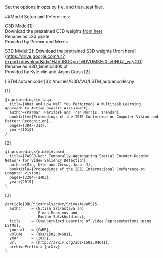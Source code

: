 Set the options in opts.py file, and train_test files.

##Model Setup and References:

C3D Model[1]:  
Download the pretrained C3D weights [from here](http://imagelab.ing.unimore.it/files/c3d_pytorch/c3d.pickle)  
Rename as c3d.pickle  
Provided by Parmar and Morris  

S3D Model[2]:
Download the pretrained S3D weights [from here] (https://drive.google.com/uc?export=download&id=1HJVDBOQpnTMDVUM3SsXLy0HUkf_wryGO)  
Rename as S3D_kinetics400.pt  
Provided by Kyle Min and Jason Corso [2]

LSTM Autoencoder[3]:
/models/C3DAVG/LSTM_autoencoder.py



[1]
```
@inproceedings{mtlaqa,
  title={What and How Well You Performed? A Multitask Learning Approach to Action Quality Assessment},
  author={Parmar, Paritosh and Tran Morris, Brendan},
  booktitle={Proceedings of the IEEE Conference on Computer Vision and Pattern Recognition},
  pages={304--313},
  year={2019}
}
```

[2]
```
@inproceedings{min2019tased,
  title={TASED-Net: Temporally-Aggregating Spatial Encoder-Decoder Network for Video Saliency Detection},
  author={Min, Kyle and Corso, Jason J},
  booktitle={Proceedings of the IEEE International Conference on Computer Vision},
  pages={2394--2403},
  year={2019}
}
```
[3]
```
@article{DBLP:journals/corr/SrivastavaMS15,
  author    = {Nitish Srivastava and
               Elman Mansimov and
               Ruslan Salakhutdinov},
  title     = {Unsupervised Learning of Video Representations using LSTMs},
  journal   = {CoRR},
  volume    = {abs/1502.04681},
  year      = {2015},
  url       = {http://arxiv.org/abs/1502.04681},
  archivePrefix = {arXiv}
}
```


